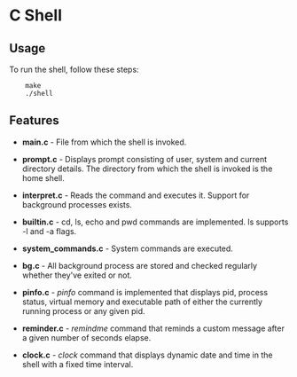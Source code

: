 # C Shell

## Usage

To run the shell, follow these steps:

```
    make
    ./shell
```

## Features

- **main.c** - File from which the shell is invoked.

- **prompt.c** - Displays prompt consisting of user, system and current directory details. The directory from which the shell is invoked is the home shell.

- **interpret.c** - Reads the command and executes it. Support for background processes exists. 

- **builtin.c** - cd, ls, echo and pwd commands are implemented. ls supports -l and -a flags. 

- **system_commands.c** - System commands are executed.

- **bg.c** - All background process are stored and checked regularly whether they've exited or not.

- **pinfo.c** - _pinfo_ command is implemented that displays pid, process status, virtual memory and executable path of either the currently running process or any given pid.

- **reminder.c** - _remindme_ command that reminds a custom message after a given number of seconds elapse. 

- **clock.c** - _clock_ command that displays dynamic date and time in the shell with a fixed time interval.